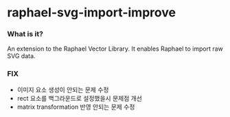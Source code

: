 # raphael-svg-import-improve

### What is it?
An extension to the Raphael Vector Library. It enables Raphael to import raw SVG data.


### FIX
- 이미지 요소 생성이 안되는 문제 수정
- rect 요소를 백그라운드로 설정했을시 문제점 개선
- matrix transformation 반영 안되는 문제 수정


